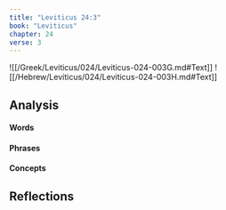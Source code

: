 ```yaml
---
title: "Leviticus 24:3"
book: "Leviticus"
chapter: 24
verse: 3
---
```

![[/Greek/Leviticus/024/Leviticus-024-003G.md#Text]]
![[/Hebrew/Leviticus/024/Leviticus-024-003H.md#Text]]

## Analysis

#### Words

#### Phrases

#### Concepts

## Reflections
